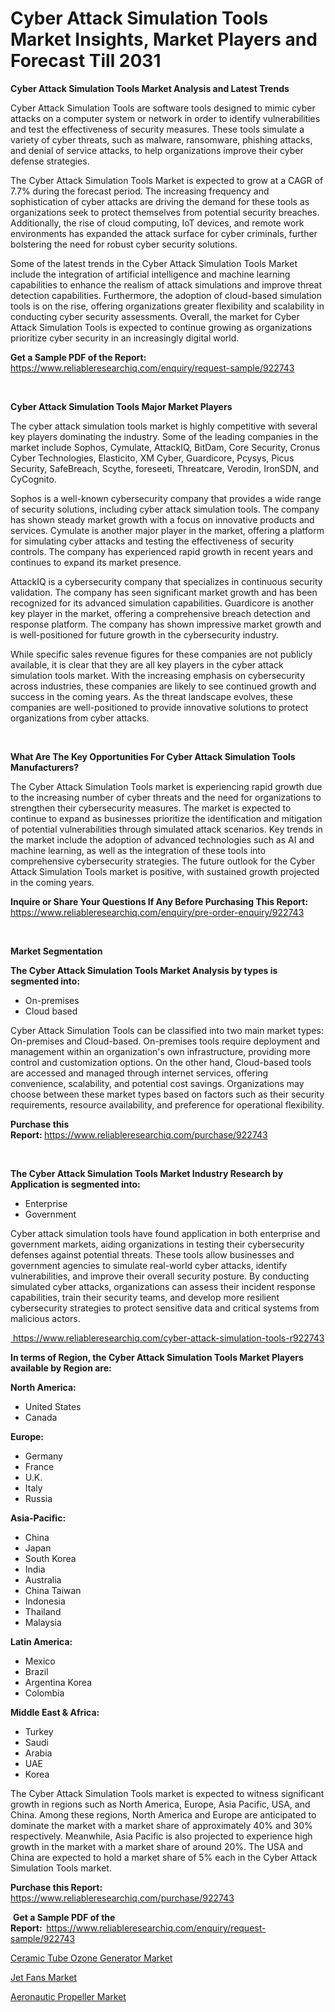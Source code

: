 <p><h1>Cyber Attack Simulation Tools Market Insights, Market Players and Forecast Till 2031</h1></p><p><strong>Cyber Attack Simulation Tools Market Analysis and Latest Trends</strong></p>
<p><p>Cyber Attack Simulation Tools are software tools designed to mimic cyber attacks on a computer system or network in order to identify vulnerabilities and test the effectiveness of security measures. These tools simulate a variety of cyber threats, such as malware, ransomware, phishing attacks, and denial of service attacks, to help organizations improve their cyber defense strategies.</p><p>The Cyber Attack Simulation Tools Market is expected to grow at a CAGR of 7.7% during the forecast period. The increasing frequency and sophistication of cyber attacks are driving the demand for these tools as organizations seek to protect themselves from potential security breaches. Additionally, the rise of cloud computing, IoT devices, and remote work environments has expanded the attack surface for cyber criminals, further bolstering the need for robust cyber security solutions.</p><p>Some of the latest trends in the Cyber Attack Simulation Tools Market include the integration of artificial intelligence and machine learning capabilities to enhance the realism of attack simulations and improve threat detection capabilities. Furthermore, the adoption of cloud-based simulation tools is on the rise, offering organizations greater flexibility and scalability in conducting cyber security assessments. Overall, the market for Cyber Attack Simulation Tools is expected to continue growing as organizations prioritize cyber security in an increasingly digital world.</p></p>
<p><strong>Get a Sample PDF of the Report:&nbsp;</strong> <a href="https://www.reliableresearchiq.com/enquiry/request-sample/922743">https://www.reliableresearchiq.com/enquiry/request-sample/922743</a></p>
<p>&nbsp;</p>
<p><strong>Cyber Attack Simulation Tools Major Market Players</strong></p>
<p><p>The cyber attack simulation tools market is highly competitive with several key players dominating the industry. Some of the leading companies in the market include Sophos, Cymulate, AttackIQ, BitDam, Core Security, Cronus Cyber Technologies, Elasticito, XM Cyber, Guardicore, Pcysys, Picus Security, SafeBreach, Scythe, foreseeti, Threatcare, Verodin, IronSDN, and CyCognito.</p><p>Sophos is a well-known cybersecurity company that provides a wide range of security solutions, including cyber attack simulation tools. The company has shown steady market growth with a focus on innovative products and services. Cymulate is another major player in the market, offering a platform for simulating cyber attacks and testing the effectiveness of security controls. The company has experienced rapid growth in recent years and continues to expand its market presence.</p><p>AttackIQ is a cybersecurity company that specializes in continuous security validation. The company has seen significant market growth and has been recognized for its advanced simulation capabilities. Guardicore is another key player in the market, offering a comprehensive breach detection and response platform. The company has shown impressive market growth and is well-positioned for future growth in the cybersecurity industry.</p><p>While specific sales revenue figures for these companies are not publicly available, it is clear that they are all key players in the cyber attack simulation tools market. With the increasing emphasis on cybersecurity across industries, these companies are likely to see continued growth and success in the coming years. As the threat landscape evolves, these companies are well-positioned to provide innovative solutions to protect organizations from cyber attacks.</p></p>
<p>&nbsp;</p>
<p><strong>What Are The Key Opportunities For Cyber Attack Simulation Tools Manufacturers?</strong></p>
<p><p>The Cyber Attack Simulation Tools market is experiencing rapid growth due to the increasing number of cyber threats and the need for organizations to strengthen their cybersecurity measures. The market is expected to continue to expand as businesses prioritize the identification and mitigation of potential vulnerabilities through simulated attack scenarios. Key trends in the market include the adoption of advanced technologies such as AI and machine learning, as well as the integration of these tools into comprehensive cybersecurity strategies. The future outlook for the Cyber Attack Simulation Tools market is positive, with sustained growth projected in the coming years.</p></p>
<p><strong>Inquire or Share Your Questions If Any Before Purchasing This Report:</strong> <a href="https://www.reliableresearchiq.com/enquiry/pre-order-enquiry/922743">https://www.reliableresearchiq.com/enquiry/pre-order-enquiry/922743</a></p>
<p>&nbsp;</p>
<p><strong>Market Segmentation</strong></p>
<p><strong>The Cyber Attack Simulation Tools Market Analysis by types is segmented into:</strong></p>
<p><ul><li>On-premises</li><li>Cloud based</li></ul></p>
<p><p>Cyber Attack Simulation Tools can be classified into two main market types: On-premises and Cloud-based. On-premises tools require deployment and management within an organization's own infrastructure, providing more control and customization options. On the other hand, Cloud-based tools are accessed and managed through internet services, offering convenience, scalability, and potential cost savings. Organizations may choose between these market types based on factors such as their security requirements, resource availability, and preference for operational flexibility.</p></p>
<p><strong>Purchase this Report:&nbsp;</strong><a href="https://www.reliableresearchiq.com/purchase/922743">https://www.reliableresearchiq.com/purchase/922743</a></p>
<p>&nbsp;</p>
<p><strong>The Cyber Attack Simulation Tools Market Industry Research by Application is segmented into:</strong></p>
<p><ul><li>Enterprise</li><li>Government</li></ul></p>
<p><p>Cyber attack simulation tools have found application in both enterprise and government markets, aiding organizations in testing their cybersecurity defenses against potential threats. These tools allow businesses and government agencies to simulate real-world cyber attacks, identify vulnerabilities, and improve their overall security posture. By conducting simulated cyber attacks, organizations can assess their incident response capabilities, train their security teams, and develop more resilient cybersecurity strategies to protect sensitive data and critical systems from malicious actors.</p></p>
<p><a href="https://www.reliableresearchiq.com/cyber-attack-simulation-tools-r922743">&nbsp;https://www.reliableresearchiq.com/cyber-attack-simulation-tools-r922743</a></p>
<p><strong>In terms of Region, the Cyber Attack Simulation Tools Market Players available by Region are:</strong></p>
<p>
    <p> <strong> North America: </strong>
        <ul>
            <li>United States</li>
            <li>Canada</li>
        </ul>
        </p> 
    <p> <strong> Europe: </strong>
        <ul>
            <li>Germany</li>
            <li>France</li>
            <li>U.K.</li>
            <li>Italy</li>
            <li>Russia</li>
        </ul>
        </p> 
    <p> <strong> Asia-Pacific: </strong>
        <ul>
            <li>China</li>
            <li>Japan</li>
            <li>South Korea</li>
            <li>India</li>
            <li>Australia</li>
            <li>China Taiwan</li>
            <li>Indonesia</li>
            <li>Thailand</li>
            <li>Malaysia</li>
        </ul>
        </p> 
    <p> <strong> Latin America: </strong>
        <ul>
            <li>Mexico</li>
            <li>Brazil</li>
            <li>Argentina Korea</li>
            <li>Colombia</li>
        </ul>
        </p> 
    <p> <strong> Middle East & Africa: </strong>
        <ul>
            <li>Turkey</li>
            <li>Saudi</li>
            <li>Arabia</li>
            <li>UAE</li>
            <li>Korea</li>
        </ul>
    </p>
    </p>
<p><p>The Cyber Attack Simulation Tools market is expected to witness significant growth in regions such as North America, Europe, Asia Pacific, USA, and China. Among these regions, North America and Europe are anticipated to dominate the market with a market share of approximately 40% and 30% respectively. Meanwhile, Asia Pacific is also projected to experience high growth in the market with a market share of around 20%. The USA and China are expected to hold a market share of 5% each in the Cyber Attack Simulation Tools market.</p></p>
<p><strong>Purchase this Report: </strong><a href="https://www.reliableresearchiq.com/purchase/922743">https://www.reliableresearchiq.com/purchase/922743</a></p>
<p>&nbsp;<strong>Get a Sample PDF of the Report:&nbsp;&nbsp;</strong><a href="https://www.reliableresearchiq.com/enquiry/request-sample/922743">https://www.reliableresearchiq.com/enquiry/request-sample/922743</a></p>
<p><strong></strong></p>
<p><p><a href="https://medium.com/@garthstehriii/emerging-trends-in-ceramic-tube-ozone-generator-market-global-outlook-and-future-prospects-from-8da115a4fdc8">Ceramic Tube Ozone Generator Market</a></p><p><a href="https://medium.com/@broderickleannon/global-jet-fans-market-status-2024-2031-and-forecast-by-region-product-end-use-c361311fe1a4">Jet Fans Market</a></p><p><a href="https://medium.com/@dovansangxd/an-in-depth-analysis-of-the-global-aeronautic-propeller-market-scope-and-its-rapid-growing-10-1-c7177fccaa42">Aeronautic Propeller Market</a></p></p>